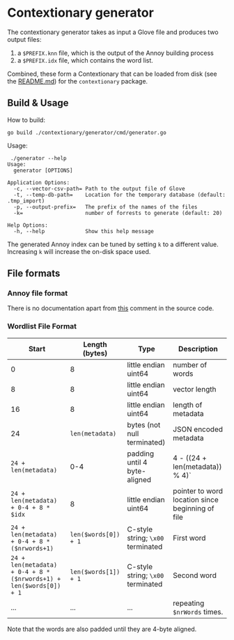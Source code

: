 # Contextionary generator
The contextionary generator takes as input a Glove file and produces two output files:
1. a `$PREFIX.knn` file, which is the output of the Annoy building process
2. a `$PREFIX.idx` file, which contains the word list.

Combined, these form a Contextionary that can be loaded from disk (see the [README.md](../README.md)) for the `contextionary` package.

## Build & Usage
How to build:
```
go build ./contextionary/generator/cmd/generator.go
```

Usage:

```
 ./generator --help
Usage:
  generator [OPTIONS]

Application Options:
  -c, --vector-csv-path= Path to the output file of Glove
  -t, --temp-db-path=    Location for the temporary database (default: .tmp_import)
  -p, --output-prefix=   The prefix of the names of the files
  -k=                    number of forrests to generate (default: 20)

Help Options:
  -h, --help             Show this help message
```

The generated Annoy index can be tuned by setting `k` to a different value.
Increasing `k` will increase the on-disk space used.

## File formats

### Annoy file format
There is no documentation apart from [this](https://github.com/spotify/annoy/blob/d1ba6a9405e06203b842e6ebbbea58deda388631/src/annoylib.h#L245-L258) comment in the source code.

### Wordlist File Format

Start                                                              | Length (bytes)       |  Type                             | Description
-------------------------------------------------------------------|----------------------|-----------------------------------|-------------
0                                                                  | 8                    | little endian uint64              | number of words
8                                                                  | 8                    | little endian uint64              | vector length
16                                                                 | 8                    | little endian uint64              | length of metadata
24                                                                 | `len(metadata)`      | bytes (not null terminated)       | JSON encoded metadata
`24 + len(metadata)`                                               | 0-4                  | padding until 4 byte-aligned      |  4 - ((24 + len(metadata)) % 4)`
`24 + len(metadata) + 0-4 + 8 * $idx`                              | 8                    | little endian uint64              | pointer to word location since beginning of file
`24 + len(metadata) + 0-4 + 8 * ($nrwords+1)`                      | `len($words[0]) + 1` | C-style string; `\x00` terminated | First word
`24 + len(metadata) + 0-4 + 8 * ($nrwords+1) + len($words[0]) + 1` | `len($words[1]) + 1` | C-style string; `\x00` terminated | Second word
...                                                                | ...                  | ...                               | repeating `$nrWords` times.

Note that the words are also padded until they are 4-byte aligned.
